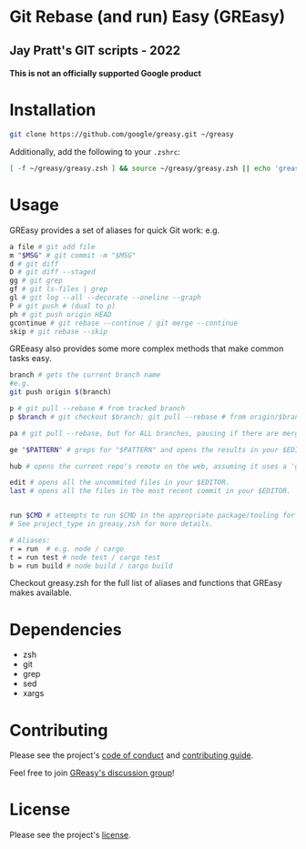 # Git Rebase (and run) Easy (GREasy)
## Jay Pratt's GIT scripts - 2022

#### This is not an officially supported Google product

# Installation

```bash
git clone https://github.com/google/greasy.git ~/greasy
```

Additionally, add the following to your `.zshrc`:
```bash
[ -f ~/greasy/greasy.zsh ] && source ~/greasy/greasy.zsh || echo 'greasy is missing'
```

# Usage

GREasy provides a set of aliases for quick Git work: e.g.
```bash
a file # git add file
m "$MSG" # git commit -m "$MSG"
d # git diff
D # git diff --staged
gg # git grep
gf # git ls-files | grep
gl # git log --all --decorate --oneline --graph
P # git push # (dual to p)
ph # git push origin HEAD
gcontinue # git rebase --continue / git merge --continue
skip # git rebase --skip
```

GREeasy also provides some more complex methods that make common tasks easy.
```bash
branch # gets the current branch name
#e.g.
git push origin $(branch)
```

```bash
p # git pull --rebase # from tracked branch
p $branch # git checkout $branch; git pull --rebase # from origin/$branch
```

```bash
pa # git pull --rebase, but for ALL branches, pausing if there are merge conflicts.
```

```bash
ge "$PATTERN" # greps for "$PATTERN" and opens the results in your $EDITOR.
```

```bash
hub # opens the current repo's remote on the web, assuming it uses a 'github like' URL format.
```

```bash
edit # opens all the uncommited files in your $EDITOR.
last # opens all the files in the most recent commit in your $EDITOR.
```

```bash

run $CMD # attempts to run $CMD in the appropriate package/tooling for this project.
# See project_type in greasy.zsh for more details.

# Aliases:
r = run  # e.g. node / cargo
t = run test # node test / cargo test
b = run build # node build / cargo build
```

Checkout greasy.zsh for the full list of aliases and functions that GREasy makes available.

# Dependencies

- zsh
- git
- grep
- sed
- xargs

# Contributing

Please see the project's [code of conduct](./docs/code-of-conduct.md) and [contributing guide](./docs/contributing.md).

Feel free to join [GReasy's discussion group](https://groups.google.com/g/greasy)!

# License

Please see the project's [license](./LICENSE).
